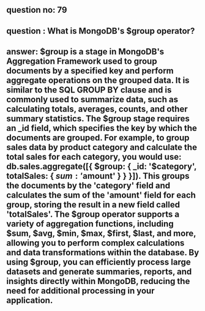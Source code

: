 
      
## question no: 79

## question : What is MongoDB's $group operator?

## answer: $group is a stage in MongoDB's Aggregation Framework used to group documents by a specified key and perform aggregate operations on the grouped data. It is similar to the SQL GROUP BY clause and is commonly used to summarize data, such as calculating totals, averages, counts, and other summary statistics. The $group stage requires an _id field, which specifies the key by which the documents are grouped. For example, to group sales data by product category and calculate the total sales for each category, you would use: db.sales.aggregate([{ $group: { _id: '$category', totalSales: { $sum: '$amount' } } }]). This groups the documents by the 'category' field and calculates the sum of the 'amount' field for each group, storing the result in a new field called 'totalSales'. The $group operator supports a variety of aggregation functions, including $sum, $avg, $min, $max, $first, $last, and more, allowing you to perform complex calculations and data transformations within the database. By using $group, you can efficiently process large datasets and generate summaries, reports, and insights directly within MongoDB, reducing the need for additional processing in your application.
      